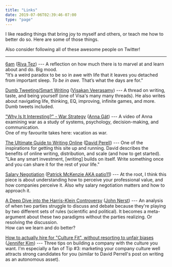 ```yaml
---
title: "Links"
date: 2019-07-06T02:39:46-07:00
type: "page"
---
```


I like reading things that bring joy to myself and others, or teach me how to better do so.  Here are some of those things.  

Also consider following all of these awesome people on Twitter!

---

<a target="_blank" href="https://www.hardtowrite.com/6am-published-the-idealist/">6am</a> 
(<a target="_blank" href="https://twitter.com/rivatez">Riva Tez</a>)
--- A reflection on how much there is to marvel at and learn about and do.  Big mood.  
"It’s a weird paradox to be so in awe with life that it leaves you detached from important sleep. _To be in awe._ That’s what the days are for."

<a target="_blank" href="https://twitter.com/visakanv/status/1088347054974201858">Dumb Tweeting/Smart Writing</a> 
(<a target="_blank" href="https://twitter.com/visakanv">Visakan Veerasamy</a>)
--- A thread on writing, taste, and being yourself (one of Visa's many many threads).  He also writes about navigating life, thinking, EQ, improving, infinite games, and more. Dumb tweets included.

<a target="_blank" href="https://www.youtube.com/watch?v=YzA6AAwreS0">"Why Is It Interesting?" - War Strategy</a> 
(<a target="_blank" href="https://twitter.com/TheAnnaGat">Anna Gát</a>)
--- A video of Anna examining war as a study of systems, psychology, decision-making, and communication.  
One of my favourite takes here: vacation as war.

<a target="_blank" href="https://www.perell.com/blog/the-ultimate-guide-to-writing-online">The Ultimate Guide to Writing Online</a> 
(<a target="_blank" href="https://twitter.com/david_perell">David Perell</a>)
--- One of the inspirations for getting this site up and running.  David describes the benefits of online writing, distribution, and scale (and how to get started).  
"Like any smart investment, [writing] builds on itself. Write something once and you can share it for the rest of your life."

<a target="_blank" href="https://www.kalzumeus.com/2012/01/23/salary-negotiation/">Salary Negotiation</a> 
(<a target="_blank" href="https://twitter.com/patio11">Patrick McKenzie AKA patio11</a>)
--- At the root, I think this piece is about understanding how to perceive your professional value, and how companies perceive it.  Also why salary negotiation matters and how to approach it.

<a target="_blank" href="https://everythingstudies.com/2018/04/26/a-deep-dive-into-the-harris-klein-controversy/">A Deep Dive into the Harris-Klein Controversy</a> 
(<a target="_blank" href="https://twitter.com/everytstudies">John Nerst</a>)
--- An analysis of when two parties struggle to discuss and debate because they're playing by two different sets of rules (scientific and political).
It becomes a meta-argument about these two paradigms without the parties realizing.  Or resolving the discussion.  
How can we learn and do better?

<a target="_blank" href="https://www.linkedin.com/pulse/3-tips-hire-culture-fit-jennifer-kim/?published=t">How to actually hire for "Culture Fit", without resorting to unfair biases</a> 
(<a target="_blank" href="https://twitter.com/jenistyping">Jennifer Kim</a>)
--- Three tips on building a company with the culture you want. I'm especially a fan of Tip #3: marketing your company culture well attracts strong candidates for you (similar to David Perrell's post on writing as an autonomous asset).
